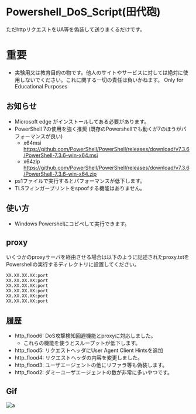 
# Powershell_DoS_Script(田代砲)


ただhttpリクエストをUA等を偽装して送りまくるだけです。


# 重要

- 実験用又は教育目的の物です。他人のサイトやサービスに対しては絶対に使用しないでください。これに関する一切の責任は負いかねます。 Only for Educational Purposes

## お知らせ

- Microsoft edge がインストールしてある必要があります。
- PowerShell 7の使用を強く推奨 (既存のPowershellでも動くが7のほうがパフォーマンスが良い)
  - x64msi https://github.com/PowerShell/PowerShell/releases/download/v7.3.6/PowerShell-7.3.6-win-x64.msi
  - x64zip https://github.com/PowerShell/PowerShell/releases/download/v7.3.6/PowerShell-7.3.6-win-x64.zip
- ps1ファイルで実行するとパフォーマンスが低下します。
- TLSフィンガープリントをspoofする機能はありません。  



## 使い方

- Windows Powershelにコピペして実行できます。




## proxy
いくつかのproxyサーバを経由させる場合は以下のように記述されたproxy.txtをPowershellの実行するディレクトリに設置してください。
```
XX.XX.XX.XX:port
XX.XX.XX.XX:port
XX.XX.XX.XX:port
XX.XX.XX.XX:port
XX.XX.XX.XX:port
XX.XX.XX.XX:port
```


## 履歴

- http_flood6: DoS攻撃検知回避機能とproxyに対応しました。
  - これらの機能を使うとスループットが低下します。
- http_flood5: リクエストヘッダにUser Agent Client Hintsを追加
- http_flood4: リクエストヘッダの内容を変更しました。
- http_flood3: ユーザエージェントの他にリファラ等も偽装します。
- http_flood2: ダミーユーザエージェントの数が非常に多いやつです。
## Gif
![a](https://github.com/rifurekusyon/Powershell_DoS_Script/assets/108679694/5449735b-7366-40e0-bf89-fd864494f9ad)
